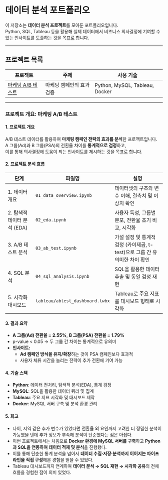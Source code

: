 # 데이터 분석 포트폴리오

이 저장소는 **데이터 분석 프로젝트**를 모아둔 포트폴리오입니다.  
Python, SQL, Tableau 등을 활용해 실제 데이터에서 비즈니스 의사결정에 기여할 수 있는 인사이트를 도출하는 것을 목표로 합니다.

---
## 프로젝트 목록

| 프로젝트 | 주제 | 사용 기술 |
|----------|------|-----------|
| [마케팅 A/B 테스트](./marketing_AB_test) | 마케팅 캠페인의 효과 검증 | Python, MySQL, Tableau, Docker |

---
### 프로젝트 개요: 마케팅 A/B 테스트

#### 1. 프로젝트 개요
A/B 테스트 데이터를 활용하여 **마케팅 캠페인 전략의 효과를 분석**한 프로젝트입니다.  
A 그룹(Ad)과 B 그룹(PSA)의 전환율 차이를 **통계적으로 검정**하고,  
이를 통해 의사결정에 도움이 되는 인사이트를 제시하는 것을 목표로 합니다.

#### 2. 프로젝트 분석 흐름
| 단계 | 파일명 | 설명 |
|------|--------|------|
| 1. 데이터 개요 | `01_data_overview.ipynb` | 데이터셋의 구조와 변수 이해, 결측치 및 이상치 확인 |
| 2. 탐색적 데이터 분석 (EDA) | `02_eda.ipynb` | 사용자 특성, 그룹별 분포, 전환율 초기 비교, 시각화 |
| 3. A/B 테스트 분석 | `03_ab_test.ipynb` | 가설 설정 및 통계적 검정 (카이제곱, t-test)으로 그룹 간 유의미한 차이 확인 |
| 4. SQL 분석 | `04_sql_analysis.ipynb` | SQL을 활용한 데이터 추출 및 동일 검정 재현 |
| 5. 시각화 대시보드 | `tableau/abtest_dashboard.twbx` | Tableau로 주요 지표를 대시보드 형태로 시각화 |

#### 3. 결과 요약
- **A 그룹(Ad) 전환율 = 2.55%**, **B 그룹(PSA) 전환율 = 1.79%**  
- p-value < 0.05 → 두 그룹 간 차이는 통계적으로 유의미  
- **인사이트:**
  - **Ad 캠페인 방식을 유지/확장**하는 것이 PSA 캠페인보다 효과적  
  - 사용자 체류 시간을 늘리는 전략이 추가 전환에 기여 가능  

#### 4. 기술 스택
- **Python**: 데이터 전처리, 탐색적 분석(EDA), 통계 검정  
- **MySQL**: SQL을 활용한 데이터 쿼리 및 집계 
- **Tableau**: 주요 지표 시각화 및 대시보드 제작  
- **Docker**: MySQL 서버 구축 및 분석 환경 관리

#### 5. 회고
- 나이, 지역 같은 추가 변수가 있었다면 전환율 외 요인까지 고려한 더 정밀한 분석이 가능했을 텐데 추가 정보가 부족해 분석이 단순했다는 점은 아쉽다.
- 이번 프로젝트에서는 처음으로 **Docker 환경에 MySQL 서버를 구축**하고 **Python과 SQL을 연동하여 데이터 적재 및 분석**을 진행했다.  
- 이를 통해 단순한 통계 분석을 넘어서 **데이터 수집·저장·분석까지 이어지는 파이프라인을 직접 구성**해본 경험을 얻을 수 있었다.  
- Tableau 대시보드까지 연계하여 **데이터 분석 → SQL 재현 → 시각화 공유**의 전체 흐름을 경험한 점이 의미 있었다.  

